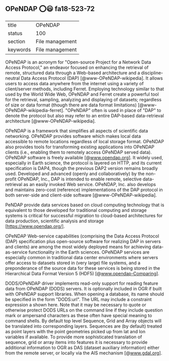 ## OPeNDAP :o::smiley: fa18-523-72


|          |                 |
| -------- | --------------- |
| title    | OPeNDAP         | 
| status   | 100              |
| section  | File management |
| keywords | File management |



OPeNDAP is an acronym for "Open-source Project for a Network Data Access Protocol," an endeavor focused on enhancing the retrieval of remote, structured data through a Web-based architecture and a discipline-neutral Data Access Protocol (DAP) [@www-OPeNDAP-wikipedia].
It allows users to access data anywhere from the internet using a variety of client/server methods, including Ferret. Employing technology similar to that used by the World Wide Web, OPeNDAP and Ferret create a powerful tool for the retrieval, sampling, analyzing and displaying of datasets; regardless of size or data format (though there are data format limitations) [@www-OPeNDAP-wikipedia-ferret].
"OPeNDAP" often is used in place of "DAP" to denote the protocol but also may refer to an entire DAP-based data-retrieval architecture [@www-OPeNDAP-wikipedia]. 

OPeNDAP is a framework that simplifies all aspects of scientific data networking.
OPeNDAP provides software which makes local data accessible to remote locations regardless of local storage format.
OPeNDAP also provides tools for transforming existing applications into OPeNDAP clients (i.e., enabling them to remotely access OPeNDAP served data).
OPeNDAP software is freely available [@www.opendap.org]. It widely used, especially in Earth science, the protocol is layered on HTTP, and its current specification is DAP4, though the previous DAP2 version remains broadly used. Developed and advanced (openly and collaboratively) by the non-profit OPeNDAP, Inc., DAP is intended to enable remote, selective data-retrieval as an easily invoked Web service. OPeNDAP, Inc. also develops and maintains zero-cost (reference) implementations of the DAP protocol in both server-side and client-side software [@www-OPeNDAP-wikipedia].

PeNDAP provide data services based on cloud computing technology that is equivalent to those developed for traditional computing and storage systems is critical for successful migration to cloud-based architectures for data production, scientific analysis and storage [https://www.opendap.org/]. 


OPeNDAP Web-service capabilities (comprising the Data Access Protocol (DAP) specification plus open-source software for realizing DAP in servers and clients) are among the most widely deployed means for achieving data-as-service functionality in the Earth sciences. OPeNDAP services are especially common in traditional data center environments where servers offer access to datasets stored in (very large) file systems, and a preponderance of the source data for these services is being stored in the Hierarchical Data Format Version 5 (HDF5) [@www.opendap-Comparing].

DODS/OPeNDAP driver implements read-only support for reading feature data from OPeNDAP (DODS) servers. It is optionally included in OGR if built with OPeNDAP support libraries.
When opening a database, its name should be specified in the form "DODS:url". The URL may include a constraint expression a shown here. Note that it may be necessary to quote or otherwise protect DODS URLs on the command line if they include question mark or ampersand characters as these often have special meaning to command shells.
By default top level Sequence, Grid and Array objects will be translated into corresponding layers. Sequences are (by default) treated as point layers with the point geometries picked up from lat and lon variables if available. To provide more sophisticated translation of sequence, grid or array items into features it is necessary to provide additional information to OGR as DAS (dataset auxiliary information) either from the remote server, or locally via the AIS mechanism [@www.gdal.org].


